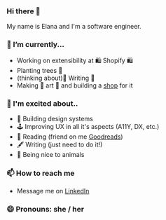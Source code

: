### Hi there 👋

My name is Elana and I'm a software engineer.

### 🔭 I’m currently...
- Working on extensibility at 🛍  Shopify 🛍 
- Planting trees 🌳
- (thinking about)📝 Writing 📝 
- Making 🎨 art 🎨 and building a [shop](https://kopelevich.co/collections/elanas-art) for it

### 🤩 I'm excited about.. 
-  💙 Building design systems
-  🕹 Improving UX in all it's aspects (A11Y, DX, etc.)
-  📖 Reading (friend on me [Goodreads](https://www.goodreads.com/user/show/1725113-elana-kopelevich))
-  🖋 Writing (just need to do it!)
-  🐷 Being nice to animals

### 📫 How to reach me
  - Message me on [LinkedIn](https://www.linkedin.com/in/elanalynn/)

### 😄 Pronouns: she / her
